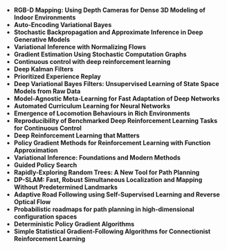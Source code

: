 <ul>
                <li><b><a target="_blank" href="https://github.com/manjunath5496/Robotics-ML-Papers/blob/master/rml(1).pdf" style="text-decoration:none;">RGB-D Mapping: Using Depth Cameras for Dense 3D Modeling of Indoor Environments</a></b></li>
                <li><b><a target="_blank" href="https://github.com/manjunath5496/Robotics-ML-Papers/blob/master/rml(2).pdf" style="text-decoration:none;">Auto-Encoding Variational Bayes</a></b></li>
                <li><b><a target="_blank" href="https://github.com/manjunath5496/Robotics-ML-Papers/blob/master/rml(3).pdf" style="text-decoration:none;">Stochastic Backpropagation and Approximate Inference in Deep Generative Models</a></b></li>
                <li><b><a target="_blank" href="https://github.com/manjunath5496/Robotics-ML-Papers/blob/master/rml(4).pdf" style="text-decoration:none;">Variational Inference with Normalizing Flows</a></b></li>
                <li><b><a target="_blank" href="https://github.com/manjunath5496/Robotics-ML-Papers/blob/master/rml(5).pdf" style="text-decoration:none;">Gradient Estimation Using Stochastic Computation Graphs</a></b></li>
                <li><b><a target="_blank" href="https://github.com/manjunath5496/Robotics-ML-Papers/blob/master/rml(6).pdf" style="text-decoration:none;">Continuous control with deep reinforcement learning </a></b></li>
                <li><b><a target="_blank" href="https://github.com/manjunath5496/Robotics-ML-Papers/blob/master/rml(7).pdf" style="text-decoration:none;">Deep Kalman Filters</a></b></li>
                <li><b><a target="_blank" href="https://github.com/manjunath5496/Robotics-ML-Papers/blob/master/rml(8).pdf" style="text-decoration:none;">Prioritized Experience Replay</a></b></li>
                <li><b><a target="_blank" href="https://github.com/manjunath5496/Robotics-ML-Papers/blob/master/rml(9).pdf" style="text-decoration:none;">Deep Variational Bayes Filters: Unsupervised Learning of State Space Models from Raw Data</a></b></li>
                <li><b><a target="_blank" href="https://github.com/manjunath5496/Robotics-ML-Papers/blob/master/rml(10).pdf" style="text-decoration:none;">Model-Agnostic Meta-Learning for Fast Adaptation of Deep Networks</a></b></li>
                <li><b><a target="_blank" href="https://github.com/manjunath5496/Robotics-ML-Papers/blob/master/rml(11).pdf" style="text-decoration:none;"> Automated Curriculum Learning for Neural Networks</a></b></li>
                <li><b><a target="_blank" href="https://github.com/manjunath5496/Robotics-ML-Papers/blob/master/rml(12).pdf" style="text-decoration:none;">Emergence of Locomotion Behaviours in Rich Environments</a></b></li>
                <li><b><a target="_blank" href="https://github.com/manjunath5496/Robotics-ML-Papers/blob/master/rml(13).pdf" style="text-decoration:none;">Reproducibility of Benchmarked Deep Reinforcement Learning Tasks for Continuous Control</a></b></li>
                <li><b><a target="_blank" href="https://github.com/manjunath5496/Robotics-ML-Papers/blob/master/rml(14).pdf" style="text-decoration:none;">Deep Reinforcement Learning that Matters</a></b></li>
                <li><b><a target="_blank" href="https://github.com/manjunath5496/Robotics-ML-Papers/blob/master/rml(15).pdf" style="text-decoration:none;">Policy Gradient Methods for Reinforcement Learning with Function Approximation</a></b></li>
                <li><b><a target="_blank" href="https://github.com/manjunath5496/Robotics-ML-Papers/blob/master/rml(16).pdf" style="text-decoration:none;">Variational Inference: Foundations and Modern Methods</a></b></li>
                <li><b><a target="_blank" href="https://github.com/manjunath5496/Robotics-ML-Papers/blob/master/rml(17).pdf" style="text-decoration:none;">Guided Policy Search </a></b></li>
                <li><b><a target="_blank" href="https://github.com/manjunath5496/Robotics-ML-Papers/blob/master/rml(18).pdf" style="text-decoration:none;">Rapidly-Exploring Random Trees: A New Tool for Path Planning</a></b></li>
  
<li><b><a target="_blank" href="https://github.com/manjunath5496/Robotics-ML-Papers/blob/master/rml(19).pdf" style="text-decoration:none;">DP-SLAM: Fast, Robust Simultaneous Localization and Mapping Without Predetermined Landmarks</a></b></li>


 <li><b><a target="_blank" href="https://github.com/manjunath5496/Robotics-ML-Papers/blob/master/rml(20).pdf" style="text-decoration:none;"> Adaptive Road Following using Self-Supervised Learning and Reverse Optical Flow</a></b></li>
                <li><b><a target="_blank" href="https://github.com/manjunath5496/Robotics-ML-Papers/blob/master/rml(21).pdf" style="text-decoration:none;">Probabilistic roadmaps for path planning in high-dimensional configuration spaces</a></b></li>
                <li><b><a target="_blank" href="https://github.com/manjunath5496/Robotics-ML-Papers/blob/master/rml(22).pdf" style="text-decoration:none;">Deterministic Policy Gradient Algorithms</a></b></li>
                <li><b><a target="_blank" href="https://github.com/manjunath5496/Robotics-ML-Papers/blob/master/rml(23).pdf" style="text-decoration:none;">Simple Statistical Gradient-Following Algorithms for Connectionist Reinforcement Learning </a></b></li>

  



  
               
</ul>

